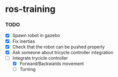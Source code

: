 # ros-training

### TODO
- [x] Spawn robot in gazebo
- [x] Fix inertias
- [x] Check that the robot can be pushed properly
- [x] Ask someone about tricycle controller integration
- [ ] Integrate trycicle controller
    - [x] Forward/Backwards movement
    - [ ] Turning
